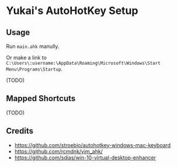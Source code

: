 # Yukai's AutoHotKey Setup

## Usage

Run `main.ahk` manully.

Or make a link to `C:\Users\:username:\AppData\Roaming\Microsoft\Windows\Start Menu\Programs\Startup`.

(TODO)

## Mapped Shortcuts

(TODO)

## Credits

* https://github.com/stroebjo/autohotkey-windows-mac-keyboard
* https://github.com/rcmdnk/vim_ahk/
* https://github.com/sdias/win-10-virtual-desktop-enhancer
